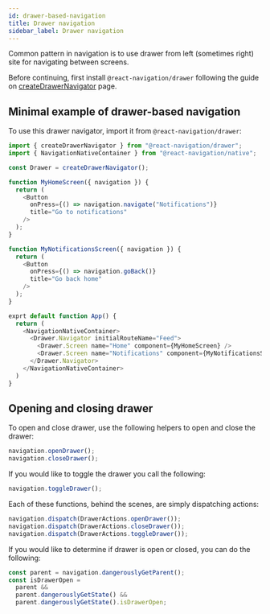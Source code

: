 ```yaml
---
id: drawer-based-navigation
title: Drawer navigation
sidebar_label: Drawer navigation
---
```


Common pattern in navigation is to use drawer from left (sometimes right) site for navigating between screens.

Before continuing, first install `@react-navigation/drawer` following the guide on [createDrawerNavigator](drawer-navigator.html) page.


## Minimal example of drawer-based navigation

To use this drawer navigator, import it from `@react-navigation/drawer`:

```js
import { createDrawerNavigator } from "@react-navigation/drawer";
import { NavigationNativeContainer } from "@react-navigation/native";

const Drawer = createDrawerNavigator();

function MyHomeScreen({ navigation }) {
  return (
    <Button
      onPress={() => navigation.navigate("Notifications")}
      title="Go to notifications"
    />
  );
}

function MyNotificationsScreen({ navigation }) {
  return (
    <Button
      onPress={() => navigation.goBack()}
      title="Go back home"
    />
  );
}

exprt default function App() {
  return (
    <NavigationNativeContainer>
      <Drawer.Navigator initialRouteName="Feed">
        <Drawer.Screen name="Home" component={MyHomeScreen} />
        <Drawer.Screen name="Notifications" component={MyNotificationsScreen} />
      </Drawer.Navigator>
    </NavigationNativeContainer>
  )
}

```

## Opening and closing drawer

To open and close drawer, use the following helpers to open and close the drawer:

```js
navigation.openDrawer();
navigation.closeDrawer();
```

If you would like to toggle the drawer you call the following:

```js
navigation.toggleDrawer();
```

Each of these functions, behind the scenes, are simply dispatching actions:

```js
navigation.dispatch(DrawerActions.openDrawer());
navigation.dispatch(DrawerActions.closeDrawer());
navigation.dispatch(DrawerActions.toggleDrawer());
```

If you would like to determine if drawer is open or closed, you can do the following:

```js
const parent = navigation.dangerouslyGetParent();
const isDrawerOpen =
  parent &&
  parent.dangerouslyGetState() &&
  parent.dangerouslyGetState().isDrawerOpen;
```

